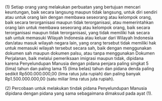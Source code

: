 (1) Setiap orang yang melakukan perbuatan yang bertujuan mencari keuntungan, baik secara langsung
maupun tidak langsung, untuk diri sendiri atau untuk orang lain dengan membawa seseorang atau
kelompok orang, baik secara terorganisasi maupun tidak terorganisasi, atau memerintahkan orang lain
untuk membawa seseorang atau kelompok orang, baik secara terorganisasi maupun tidak terorganisasi,
yang tidak memiliki hak secara sah untuk memasuki Wilayah Indonesia atau keluar dari Wilayah Indonesia
dan/atau masuk wilayah negara lain, yang orang tersebut tidak memiliki hak untuk memasuki wilayah
tersebut secara sah, baik dengan menggunakan dokumen sah maupun dokumen palsu, atau tanpa menggunakan Dokumen Perjalanan, 
baik melalui pemeriksaan imigrasi maupun tidak, dipidana karena Penyelundupan Manusia dengan pidana penjara
paling singkat 5 (lima) tahun dan paling lama 15 (lima belas) tahun dan pidana denda paling sedikit 
Rp500.000.000,00 (lima ratus juta rupiah) dan paling banyak Rp1.500.000.000,00 (satu miliar lima ratus juta rupiah).

(2) Percobaan untuk melakukan tindak pidana Penyelundupan Manusia dipidana dengan pidana yang sama 
sebagaimana dimaksud pada ayat (1).